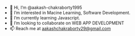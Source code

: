 - 👋 Hi, I’m @aakash-chakraborty1995
- 👀 I’m interested in Macine Learning, Software Development.
- 🌱 I’m currently learning Javascript.
- 💞️ I’m looking to collaborate on WEB APP DEVELOPMENT
- 📫 Reach me at aakashchakraborty29@gmail.com

<!---
aakash-chakraborty1995/aakash-chakraborty1995 is a ✨ special ✨ repository because its `README.md` (this file) appears on your GitHub profile.
You can click the Preview link to take a look at your changes.
--->
